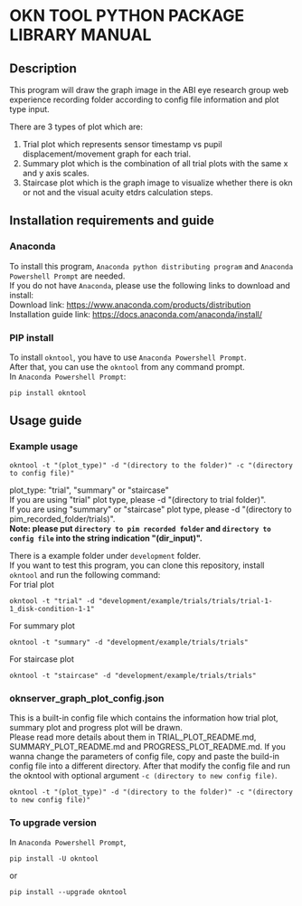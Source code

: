 # OKN TOOL PYTHON PACKAGE LIBRARY MANUAL
## Description
This program will draw the graph image in the ABI eye research group web experience recording folder according to config file information and plot type input. 

There are 3 types of plot which are:
1.  Trial plot which represents sensor timestamp vs pupil displacement/movement graph for each trial.
2.  Summary plot which is the combination of all trial plots with the same x and y axis scales.
3.  Staircase plot which is the graph image to visualize whether there is okn or not and the visual acuity etdrs calculation steps.

## Installation requirements and guide
### Anaconda
To install this program, `Anaconda python distributing program` and `Anaconda Powershell Prompt` are needed.  
If you do not have `Anaconda`, please use the following links to download and install:  
Download link: https://www.anaconda.com/products/distribution  
Installation guide link: https://docs.anaconda.com/anaconda/install/  
### PIP install
To install `okntool`, you have to use `Anaconda Powershell Prompt`.  
After that, you can use the `okntool` from any command prompt.  
In `Anaconda Powershell Prompt`:
```
pip install okntool
```  
## Usage guide
### Example usage
```
okntool -t "(plot_type)" -d "(directory to the folder)" -c "(directory to config file)"
```
plot_type: "trial", "summary" or "staircase"  
If you are using "trial" plot type, please -d "(directory to trial folder)".  
If you are using "summary" or "staircase" plot type, please -d "(directory to pim_recorded_folder/trials)".  
**Note: please put `directory to pim recorded folder` and `directory to config file` into the string indication "(dir_input)".**  

There is a example folder under `development` folder.  
If you want to test this program, you can clone this repository, install `okntool` and run the following command:  
For trial plot
```
okntool -t "trial" -d "development/example/trials/trials/trial-1-1_disk-condition-1-1"
```
For summary plot
```
okntool -t "summary" -d "development/example/trials/trials"
```
For staircase plot
```
okntool -t "staircase" -d "development/example/trials/trials"
```
### oknserver_graph_plot_config.json
This is a built-in config file which contains the information how trial plot, summary plot and progress plot will be drawn.  
Please read more details about them in TRIAL_PLOT_README.md, SUMMARY_PLOT_README.md and PROGRESS_PLOT_README.md.
If you wanna change the parameters of config file, copy and paste the build-in config file into a different directory.
After that modify the config file and run the okntool with optional argument `-c (directory to new config file)`.  
```
okntool -t "(plot_type)" -d "(directory to the folder)" -c "(directory to new config file)"
```

### To upgrade version  
In `Anaconda Powershell Prompt`,
```
pip install -U okntool
```
or
```
pip install --upgrade okntool
```
